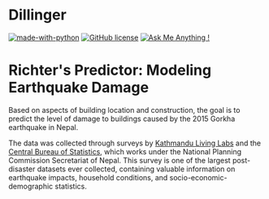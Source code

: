 # Dillinger

[![made-with-python](https://img.shields.io/badge/Made%20with-Python-1f425f.svg)](https://www.python.org/)   [![GitHub license](https://img.shields.io/github/license/Naereen/StrapDown.js.svg)](https://github.com/bprasad26/modeling_earthquake_damage/blob/master/LICENSE) [![Ask Me Anything !](https://img.shields.io/badge/Ask%20me-anything-1abc9c.svg)](https://www.lifewithdata.com/contact)



# Richter's Predictor: Modeling Earthquake Damage


Based on aspects of building location and construction, the goal is to predict the level of damage to buildings caused by the 2015 Gorkha earthquake in Nepal.

The data was collected through surveys by [Kathmandu Living Labs](http://www.kathmandulivinglabs.org/) and the [Central Bureau of Statistics](https://cbs.gov.np), which works under the National Planning Commission Secretariat of Nepal. This survey is one of the largest post-disaster datasets ever collected, containing valuable information on earthquake impacts, household conditions, and socio-economic-demographic statistics.

